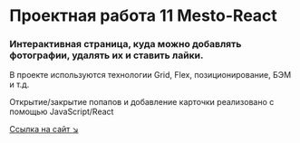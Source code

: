# Проектная работа 11 Mesto-React

### Интерактивная страница, куда можно добавлять фотографии, удалять их и ставить лайки.

В проекте используются технологии Grid, Flex, позиционирование, БЭМ и т.д.

Открытие/закрытие попапов и добавление карточки реализовано с помощью JavaScript/React

[Ссылка на сайт :arrow_lower_right:](https://koshmar1319.github.io/mesto-react/)